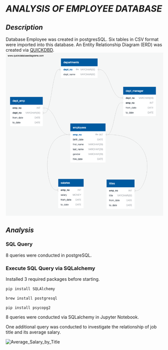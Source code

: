 # **_ANALYSIS OF EMPLOYEE DATABASE_**
## **_Description_**
Database Employee was created in postgresSQL. Six tables in CSV format were imported into this database. An Entity Relationship Diagram (ERD) was created via [QUICKDBD](https://www.quickdatabasediagrams.com/).
![ERD](https://github.com/hanyang2019/Project_Employee_Data-_Base/blob/master/employee%20ERD.png?raw=true)
## **_Analysis_**
### **SQL Query**
8 queries were conducted in postgreSQL.

### **Execute SQL Query via SQLalchemy**
Installed 3 required packages before starting.
```
pip install SQLAlchemy
```
```
brew install postgresql
```
```
pip install psycopg2
````
8 queries were conducted via SQLalchemy in Jupyter Notebook.

One additional query was conducted to investigate the relationship of job title and its average salary.

![Average_Salary_by_Title](https://github.com/hanyang2019/Project_Employee_Data-_Base/blob/master/Average_Salary_by_Title.png?raw=true)